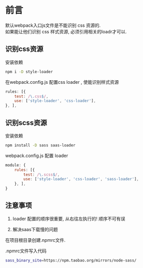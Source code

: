 # 前言  

默认webpack入口js文件是不能识别 css 资源的.  
如果能让他们识别 css 样式资源, 必须引用相关的loadr才可以.

## 识别css资源

安装依赖

``` bash
npm i -D style-loader
```

在webpack.config.js 配置css loader , 使能识别样式资源

``` js
rules: [{
    test: /\.css$/,
    use: ['style-loader', 'css-loader'],
}, ],
```

## 识别scss资源

安装依赖

``` bash
npm install -D sass saas-loader
```

webpack.config.js 配置 loader

``` js
module: {
    rules: [{
        test: /\.scss$/,
        use: ['style-loader', 'css-loader', 'sass-loader'],
    }, ],
}
```

## 注意事项  

1. loader 配置的顺序很重要, 从右往左执行的! 顺序不可有误

2. 解决saas下载慢的问题

在项目根目录创建.npmrc文件.

.npmrc文件写入代码  

``` bash
sass_binary_site=https://npm.taobao.org/mirrors/node-sass/
```
